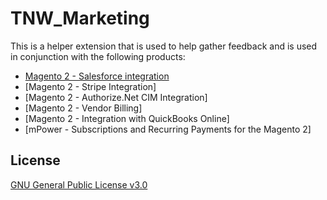 # TNW_Marketing
This is a helper extension that is used to help gather feedback and is used in conjunction with the following products:
* [Magento 2 - Salesforce integration](https://technweb.com/magento-and-salesforce-integration)
* [Magento 2 - Stripe Integration]
* [Magento 2 - Authorize.Net CIM Integration]
* [Magento 2 - Vendor Billing]
* [Magento 2 - Integration with QuickBooks Online]
* [mPower - Subscriptions and Recurring Payments for the Magento 2]

## License
[GNU General Public License v3.0](https://choosealicense.com/licenses/gpl-3.0/)
